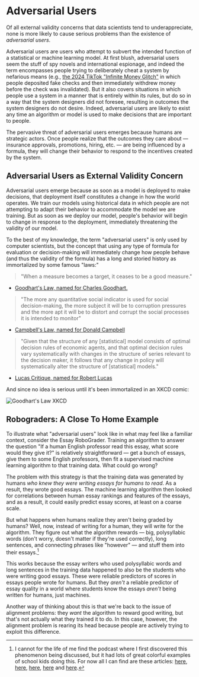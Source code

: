 

# Adversarial Users

Of all external validity concerns that data scientists tend to underappreciate, none is more likely to cause serious problems than the existence of *adversarial users*.

Adversarial users are users who attempt to subvert the intended function of a statistical or machine learning model. At first blush, adversarial users seem the stuff of spy novels and international espionage, and indeed the term encompasses people trying to deliberately cheat a system by nefarious means (e.g., [the 2024 TikTok "Infinite Money Glitch"](https://gizmodo.com/idiots-who-tried-tiktoks-viral-free-money-glitch-at-atms-are-getting-reported-for-fraud-2000495838) in which people deposited fake checks and then immediately withdrew money before the check was invalidated). But it also covers situations in which people use a system in a manner that is entirely within its rules, but do so in a way that the system designers did not foresee, resulting in outcomes the system designers do not desire. Indeed, adversarial users are likely to exist any time an algorithm or model is used to make decisions that are important to people.

The pervasive threat of adversarial users emerges because humans are strategic actors. Once people realize that the outcomes they care about — insurance approvals, promotions, hiring, etc. — are being influenced by a formula, they will change their behavior to respond to the incentives created by the system.

## Adversarial Users as External Validity Concern

Adversarial users emerge because as soon as a model is deployed to make decisions, that deployment itself constitutes a change in how the world operates. We train our models using historical data in which people are not attempting to adapt their behavior to accommodate the model we are training. But as soon as we deploy our model, people's behavior will begin to change in response to the deployment, immediately threatening the validity of our model.

To the best of my knowledge, the term "adversarial users" is only used by computer scientists, but the concept that using any type of formula for evaluation or decision-making will immediately change how people behave (and thus the validity of the formula) has a long and storied history as immortalized by some famous "laws:"

> "When a measure becomes a target, it ceases to be a good measure."

- [Goodhart's Law, named for Charles Goodhart.](https://en.wikipedia.org/wiki/Goodhart%27s_law)

> "The more any quantitative social indicator is used for social decision-making, the more subject it will be to corruption pressures and the more apt it will be to distort and corrupt the social processes it is intended to monitor"

- [Campbell's Law, named for Donald Campbell](https://en.wikipedia.org/wiki/Campbell%27s_law)

> "Given that the structure of any [statistical] model consists of optimal decision rules of economic agents, and that optimal decision rules vary systematically with changes in the structure of series relevant to the decision maker, it follows that any change in policy will systematically alter the structure of [statistical] models."

- [Lucas Critique, named for Robert Lucas](https://en.wikipedia.org/wiki/Lucas_critique)

And since no idea is serious until it's been immortalized in an XKCD comic:

![Goodhart's Law XKCD](https://imgs.xkcd.com/comics/goodharts_law.png)

## Robograders: A Close To Home Example

To illustrate what "adversarial users" look like in what may feel like a familiar context, consider the Essay RoboGrader. Training an algorithm to answer the question "If a human English professor read this essay, what score would they give it?" is relatively straightforward — get a bunch of essays, give them to some English professors, then fit a supervised machine learning algorithm to that training data. What could go wrong?

The problem with this strategy is that the training data was generated by humans *who knew they were writing essays for humans to read*. As a result, they wrote good essays. The machine learning algorithm then looked for correlations between human essay rankings and features of the essays, and as a result, it could easily predict essay scores, at least on a coarse scale.

But what happens when humans realize they aren't being graded by humans? Well, now, instead of writing for a human, they will write for the algorithm. They figure out what the algorithm rewards — big, polysyllabic words (don't worry, doesn't matter if they're used correctly), long sentences, and connecting phrases like "however" — and stuff them into their essays.[^robograders]

[^robograders]: I cannot for the life of me find the podcast where I first discovered this phenomenon being discussed, but it had lots of great colorful examples of school kids doing this. For now all I can find are these articles: [here](https://www.wbur.org/hereandnow/2020/09/03/online-learning-algorithm), [here](https://www.npr.org/2018/06/30/624373367/more-states-opting-to-robo-grade-student-essays-by-computer), [here](https://www.theverge.com/2012/4/23/2969331/erater-robotic-essay-grader-effectiveness), [here](https://www.nytimes.com/2012/04/23/education/robo-readers-used-to-grade-test-essays.html) and [here](https://www.vice.com/en/article/pa7dj9/flawed-algorithms-are-grading-millions-of-students-essays).

This works because the essay writers who used polysyllabic words and long sentences in the training data happened to also be the students who were writing good essays. These were reliable predictors of scores in essays people wrote for humans. But they *aren't* a reliable predictor of essay quality in a world where students know the essays *aren't* being written for humans, just machines.

Another way of thinking about this is that we're back to the issue of alignment problems: they *want* the algorithm to reward good writing, but that's not actually what they trained it to do. In this case, however, the alignment problem is rearing its head because people are actively trying to exploit this difference.





